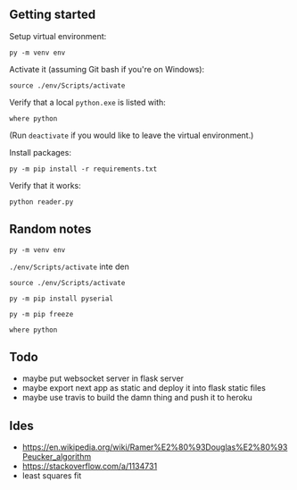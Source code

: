 ## Getting started

Setup virtual environment:

```
py -m venv env
```

Activate it (assuming Git bash if you're on Windows):

```
source ./env/Scripts/activate
```

Verify that a local `python.exe` is listed with:

```
where python
```

(Run `deactivate` if you would like to leave the virtual environment.)

Install packages:

```
py -m pip install -r requirements.txt
```

Verify that it works:

```
python reader.py
```

## Random notes

`py -m venv env`

`./env/Scripts/activate` inte den

`source ./env/Scripts/activate`

`py -m pip install pyserial`

`py -m pip freeze`

`where python`

## Todo

- maybe put websocket server in flask server
- maybe export next app as static and deploy it into flask static files
- maybe use travis to build the damn thing and push it to heroku

## Ides

- https://en.wikipedia.org/wiki/Ramer%E2%80%93Douglas%E2%80%93Peucker_algorithm
- https://stackoverflow.com/a/1134731
- least squares fit
